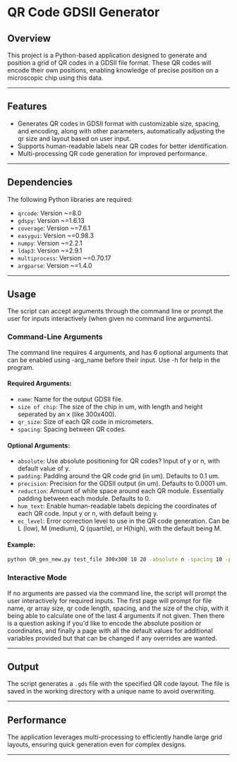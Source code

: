 
# **QR Code GDSII Generator**

## **Overview**
This project is a Python-based application designed to generate and position a grid of QR codes in a GDSII file format. These QR codes will encode their own positions, enabling knowledge of precise position on a microscopic chip using this data.

---

## **Features**
- Generates QR codes in GDSII format with customizable size, spacing, and encoding, along with other parameters, automatically adjusting the qr size and layout based on user input.
- Supports human-readable labels near QR codes for better identification.
- Multi-processing QR code generation for improved performance.

---

## **Dependencies**
The following Python libraries are required:
- `qrcode`: Version ~=8.0
- `gdspy`: Version ~=1.6.13
- `coverage`: Version ~=7.6.1
- `easygui`: Version ~=0.98.3
- `numpy`: Version ~=2.2.1
- `ldap3`: Version ~=2.9.1
- `multiprocess`: Version ~=0.70.17
- `argparse`: Version ~=1.4.0

---

## **Usage**
The script can accept arguments through the command line or prompt the user for inputs interactively (when given no command line arguments). 

### **Command-Line Arguments**
The command line requires 4 arguments, and has 6 optional arguments that can be enabled using -arg_name before their input. Use -h for help in the program.

#### **Required Arguments**:
- `name`: Name for the output GDSII file.
- `size of chip`: The size of the chip in um, with length and height seperated by an x (like 300x400).
- `qr_size`: Size of each QR code in micrometers.
- `spacing`: Spacing between QR codes.
#### **Optional Arguments**:
- `absolute`: Use absolute positioning for QR codes? Input of y or n, with default value of y.
- `padding`: Padding around the QR code grid (in um). Defaults to 0.1 um.
- `precision`: Precision for the GDSII output (in um). Defaults to 0.0001 um.
- `reduction`: Amount of white space around each QR module. Essentially padding between each module. Defaults to 0.
- `hum_text`: Enable human-readable labels depicing the coordinates of each QR code. Input y or n, with default being y.
- `ec_level`: Error correction level to use in the QR code generation. Can be L (low), M (medium), Q (quartile), or H(high), with the default being M.

#### **Example**:
```bash
python QR_gen_new.py test_file 300x300 10 20 -absolute n -spacing 10 -padding 20 -hum_text n
```

### **Interactive Mode**
If no arguments are passed via the command line, the script will prompt the user interactively for required inputs.
The first page will prompt for file name, qr array size, qr code length, spacing, and the size of the chip, with it being able to calculate 
one of the last 4 arguments if not given. Then there is a question asking if you'd like to encode the absolute position or coordinates, and finally a page with all the default values for additional
variables provided but that can be changed if any overrides are wanted.

---


## **Output**
The script generates a `.gds` file with the specified QR code layout. The file is saved in the working directory with a unique name to avoid overwriting.

---

## **Performance**
The application leverages multi-processing to efficiently handle large grid layouts, ensuring quick generation even for complex designs.

---
